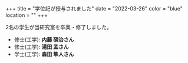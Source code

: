 +++
title = "学位記が授与されました"
date = "2022-03-26"
color = "blue"
location = ""
+++

2名の学生が当研究室を卒業・修了しました。

- 修士(工学): **内藤 碩治さん**
- 修士(工学): **湯田 孟さん**
- 学士(工学): **森田 隼人さん**

